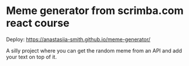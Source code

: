 # Meme generator from scrimba.com react course

Deploy: https://anastasiia-smith.github.io/meme-generator/

A silly project where you can get the random meme from an API and add your text on top of it.
